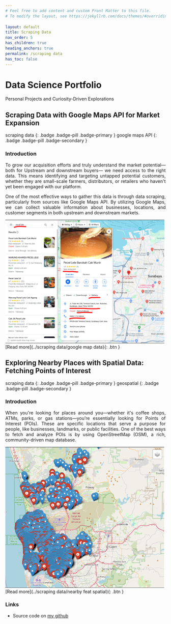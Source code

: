```yaml
---
# Feel free to add content and custom Front Matter to this file.
# To modify the layout, see https://jekyllrb.com/docs/themes/#overriding-theme-defaults

layout: default
title: Scraping Data
nav_order: 5
has_children: true
heading_anchors: true
permalink: /scraping data
has_toc: false
---
```


# Data Science Portfolio
Personal Projects and Curiosity-Driven Explorations
<br>

## Scraping Data with Google Maps API for Market Expansion
scraping data
{: .badge .badge-pill .badge-primary }
google maps API
{: .badge .badge-pill .badge-secondary }


### Introduction
<p style='text-align: justify;'>To grow our acquisition efforts and truly understand the market potential—both for Upstream and downstream buyers— we need access to the right data. This means identifying and targeting untapped potential customers, whether they are small-scale farmers, distributors, or retailers who haven't yet been engaged with our platform.</p>


<p style='text-align: justify;'>One of the most effective ways to gather this data is through data scraping, particularly from sources like Google Maps API. By utilizing Google Maps, we can collect valuable information about businesses, locations, and customer segments in both upstream and downstream markets.</p>

<img src="/assets/images/scrap/google_map/scraping_02.png" alt="drawing" width="500"/>

<span class="fs-3">
[Read more](../scraping data/google map data){: .btn }
</span>


## Exploring Nearby Places with Spatial Data: Fetching Points of Interest
scraping data
{: .badge .badge-pill .badge-primary }
geospatial
{: .badge .badge-pill .badge-secondary }

### Introduction
<p style='text-align: justify;'>When you're looking for places around you—whether it's coffee shops, ATMs, parks, or gas stations—you’re essentially looking for Points of Interest (POIs). These are specific locations that serve a purpose for people, like businesses, landmarks, or public facilities. One of the best ways to fetch and analyze POIs is by using OpenStreetMap (OSM), a rich, community-driven map database.</p>

<img src="/assets/images/scrap/nfs/nfs_03.png" alt="drawing" width="500"/>

<span class="fs-3">
[Read more](../scraping data/nearby feat spatial){: .btn }
</span>

### Links
- Source code on [my github](https://github.com/imanursar/)
